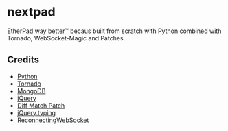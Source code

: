 nextpad
=======

EtherPad way better™ becaus built from scratch with Python combined with Tornado, WebSocket-Magic and Patches.

Credits
-------
* [Python][0]
* [Tornado][1]
* [MongoDB][2]
* [jQuery][3]
* [Diff Match Patch][4]
* [jQuery.typing][5]
* [ReconnectingWebSocket][6]

[0]: http://python.org/
[1]: http://www.tornadoweb.org/
[2]: http://www.mongodb.org/
[3]: http://jquery.com/
[4]: https://code.google.com/p/google-diff-match-patch/
[5]: http://narf.pl/jquery-typing/
[6]: https://github.com/joewalnes/reconnecting-websocket
